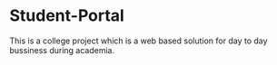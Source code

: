# Student-Portal
This is a college project which is a web based solution for day to day bussiness during academia.
